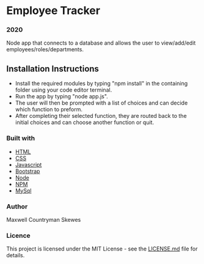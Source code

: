 # Employee Tracker
### 2020
Node app that connects to a database and allows the user to view/add/edit employees/roles/departments.

## Installation Instructions
* Install the required modules by typing "npm install" in the containing folder using your code editor terminal.
* Run the app by typing "node app.js".
* The user will then be prompted with a list of choices and can decide which function to preform.
* After completing their selected function, they are routed back to the initial choices and can choose another function or quit.

### Built with
* [HTML](https://html.com)
* [CSS](https://www.w3schools.com/Css)
* [Javascript](https://www.javascript.com)
* [Bootstrap](https://getbootstrap.com)
* [Node](https://nodejs.org)
* [NPM](https://www.npmjs.com/get-npm)
* [MySql](https://www.mysql.com)

### Author
Maxwell Countryman Skewes

### Licence
This project is licensed under the MIT License - see the [LICENSE.md](LICENSE.md) file for details.
